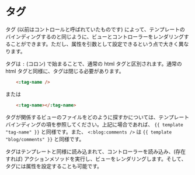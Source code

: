 # タグ

タグ (以前はコントロールと呼ばれていたものです) によって、テンプレートのバインディングするのと同じように、ビューとコントローラーをレンダリングすることができます。ただし、属性を引数として設定できるという点で大きく異なります。

タグは ```:``` (コロン) で始まることで、通常の html タグと区別されます。通常の html タグと同様に、タグは閉じる必要があります。

```html
    <:tag-name />
```

または

```html
    <:tag-name></:tag-name>
```

タグが関係するビューのファイルをどのように探すかについては、テンプレートバインディングの項を参照してください。上記に場合であれば、 ```{{ template "tag-name" }}``` と同様です。また、 ```<:blog:comments />``` は ```{{ template "blog/comments" }}``` と同様です。

タグはテンプレートと同様に読み込まれて、コントローラーを読み込み、(存在すれば) アクションメソッドを実行し、ビューをレンダリングします。そして、タグには属性を設定することも可能です。



